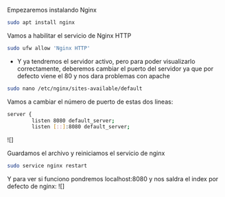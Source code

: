Empezaremos instalando Nginx

```bash
sudo apt install nginx
```
Vamos a habilitar el servicio de Nginx HTTP

```bash
sudo ufw allow 'Nginx HTTP'
```

- Y ya tendremos el servidor activo, pero para poder visualizarlo correctamente, deberemos cambiar el puerto del servidor ya que por defecto viene el 80 y nos dara problemas con apache

```bash
sudo nano /etc/nginx/sites-available/default
```

Vamos a cambiar el número de puerto de estas dos lineas:

```bash
server {
        listen 8080 default_server;
        listen [::]:8080 default_server;
```

![]

Guardamos el archivo y reiniciamos el servicio de nginx
```bash
sudo service nginx restart
```

Y para ver si funciono pondremos localhost:8080 y nos saldra el index por defecto de nginx:
![]
